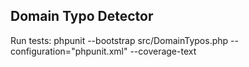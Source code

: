 ## Domain Typo Detector

Run tests: phpunit --bootstrap src/DomainTypos.php --configuration="phpunit.xml" --coverage-text
